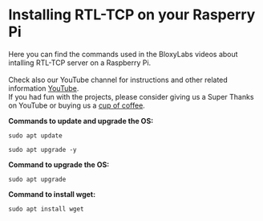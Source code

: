 # Installing RTL-TCP on your Rasperry Pi
Here you can find the commands used in the BloxyLabs videos about intalling RTL-TCP server on a Raspberry Pi.
<br>
<br>
Check also our YouTube channel for instructions and other related information [YouTube](https://www.youtube.com/@bloxylabs "YouTube").
<br>
If you had fun with the projects, please consider giving us a Super Thanks on YouTube or buying us a [cup of coffee](https://www.buymeacoffee.com/bloxylabs "cupofcoffee").

**Commands to update and upgrade the OS:**

```
sudo apt update
```
```
sudo apt upgrade -y
```


**Command to upgrade the OS:**

```
sudo apt upgrade
```

**Command to install wget:**

```
sudo apt install wget
```

